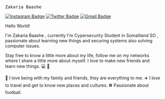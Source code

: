 <samp>Zakaria Baashe</samp>

[![Instagram Badge](https://img.shields.io/badge/Instagram-%23E4405F.svg?&style=flat-square&logo=instagram&logoColor=white&color=071A2C&link=https://www.instagram.com/ina_ehzaab)](https://www.instagram.com/ina_ehzaab)
[![Twitter Badge](https://img.shields.io/badge/Twitter-%231877F2.svg?&style=flat-square&logo=twitter&logoColor=white&color=071A2C&link=https://twitter.com/ehzaab)](https://twitter.com/ehzaab)
[![Gmail Badge](https://img.shields.io/badge/Gmail-%231877F2.svg?&style=flat-square&logo=gmail&logoColor=white&color=071A2C&link=mailto:murillo.zakariabaashe@gmail.com)](mailto:zakaria.zakaria@gmail.com)

Hello World!

I'm Zakaria Baashe , currently I'm  Cypersecurity Student in Somaliland SO , 
passionate about learning new things and securing systems also solving computer issues.

Stay free to know a little more about my life, follow me on my networks where I share a little more about myself.
I love to make new friends and learn new things.   💻   🚀

🏡   I love being with my family and friends, they are everything to me.
✈️   I love to travel and get to know new places and cultures.
⚽   Passionate about football.

